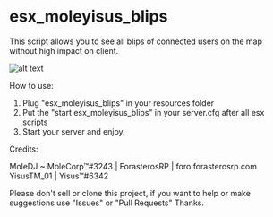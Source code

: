 # esx_moleyisus_blips
This script allows you to see all blips of connected users on the map without high impact on client.


![alt text](https://i.imgur.com/N5CJUih.png)


How to use:
1. Plug "esx_moleyisus_blips" in your resources folder
2. Put the "start esx_moleyisus_blips" in your server.cfg after all esx scripts
3. Start your server and enjoy.



Credits:

MoleDJ ~ MoleCorp™#3243 | ForasterosRP | foro.forasterosrp.com
YisusTM_01 | Yisus™#6342


Please don't sell or clone this project, if you want to help or make suggestions use "Issues" or "Pull Requests"
Thanks.
